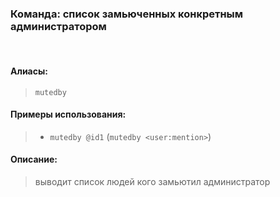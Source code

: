 ### **Команда: список замьюченных конкретным администратором**
<br>

#### **Алиасы**:
> `mutedby`


#### **Примеры использования**:
> - `mutedby @id1` (`mutedby <user:mention>`)

#### **Описание**:
> выводит список людей кого замьютил администратор
